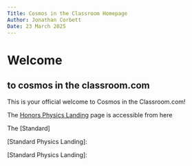 ```yaml
---
Title: Cosmos in the Classroom Homepage
Author: Jonathan Corbett
Date: 23 March 2025
---
```

# Welcome

## to cosmos in the classroom.com

This is your official welcome to Cosmos in the Classroom.com!

The [Honors Physics Landing] page is accessible from here

The [Standard]

[Standard Physics Landing]: 

[Honors Physics Landing]: ./build/cosmosintheclassroom/0%20Lesson%20Overview.md
[Standard Physics Landing]: 